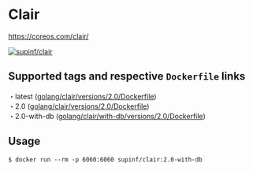 # Clair

https://coreos.com/clair/

[![supinf/clair](http://dockeri.co/image/supinf/clair)](https://hub.docker.com/r/supinf/clair)

## Supported tags and respective `Dockerfile` links

・latest ([golang/clair/versions/2.0/Dockerfile](https://github.com/supinf/dockerized-tools/blob/master/golang/clair/versions/2.0/Dockerfile))  
・2.0 ([golang/clair/versions/2.0/Dockerfile](https://github.com/supinf/dockerized-tools/blob/master/golang/clair/versions/2.0/Dockerfile))  
・2.0-with-db ([golang/clair/with-db/versions/2.0/Dockerfile](https://github.com/supinf/dockerized-tools/blob/master/golang/clair/with-db/versions/2.0/Dockerfile))  

## Usage

```
$ docker run --rm -p 6060:6060 supinf/clair:2.0-with-db
```

